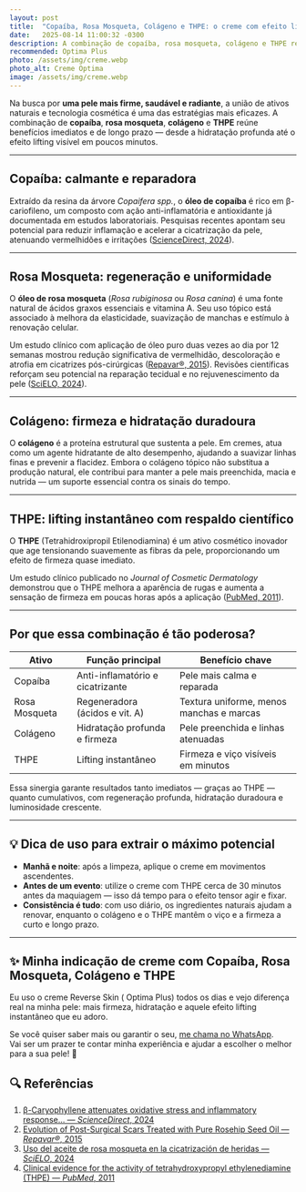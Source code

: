 ```yaml
---
layout: post
title:  "Copaíba, Rosa Mosqueta, Colágeno e THPE: o creme com efeito lifting e regeneração da pele"
date:   2025-08-14 11:00:32 -0300
description: A combinação de copaíba, rosa mosqueta, colágeno e THPE reúne benefícios imediatos e de longo prazo
recommended: Optima Plus
photo: /assets/img/creme.webp
photo_alt: Creme Optima
image: /assets/img/creme.webp
---
```


Na busca por **uma pele mais firme, saudável e radiante**, a união de ativos naturais e tecnologia cosmética é uma das estratégias mais eficazes. A combinação de **copaíba**, **rosa mosqueta**, **colágeno** e **THPE** reúne benefícios imediatos e de longo prazo — desde a hidratação profunda até o efeito lifting visível em poucos minutos.

---

## Copaíba: calmante e reparadora

Extraído da resina da árvore *Copaifera spp.*, o **óleo de copaíba** é rico em β-cariofileno, um composto com ação anti-inflamatória e antioxidante já documentada em estudos laboratoriais. Pesquisas recentes apontam seu potencial para reduzir inflamação e acelerar a cicatrização da pele, atenuando vermelhidões e irritações ([ScienceDirect, 2024](https://www.sciencedirect.com/science/article/abs/pii/S0006291X24018229?utm_source=chatgpt.com)).

---

## Rosa Mosqueta: regeneração e uniformidade

O **óleo de rosa mosqueta** (*Rosa rubiginosa* ou *Rosa canina*) é uma fonte natural de ácidos graxos essenciais e vitamina A. Seu uso tópico está associado à melhora da elasticidade, suavização de manchas e estímulo à renovação celular.

Um estudo clínico com aplicação de óleo puro duas vezes ao dia por 12 semanas mostrou redução significativa de vermelhidão, descoloração e atrofia em cicatrizes pós-cirúrgicas ([Repavar®, 2015](https://file.scirp.org/pdf/JCDSA_2015062914154638.pdf?utm_source=chatgpt.com)). Revisões científicas reforçam seu potencial na reparação tecidual e no rejuvenescimento da pele ([SciELO, 2024](https://scielo.isciii.es/scielo.php?pid=S1134-928X2024000400010&script=sci_arttext&utm_source=chatgpt.com)).

---

## Colágeno: firmeza e hidratação duradoura

O **colágeno** é a proteína estrutural que sustenta a pele. Em cremes, atua como um agente hidratante de alto desempenho, ajudando a suavizar linhas finas e prevenir a flacidez. Embora o colágeno tópico não substitua a produção natural, ele contribui para manter a pele mais preenchida, macia e nutrida — um suporte essencial contra os sinais do tempo.

---

## THPE: lifting instantâneo com respaldo científico

O **THPE** (Tetrahidroxipropil Etilenodiamina) é um ativo cosmético inovador que age tensionando suavemente as fibras da pele, proporcionando um efeito de firmeza quase imediato.

Um estudo clínico publicado no *Journal of Cosmetic Dermatology* demonstrou que o THPE melhora a aparência de rugas e aumenta a sensação de firmeza em poucas horas após a aplicação ([PubMed, 2011](https://pubmed.ncbi.nlm.nih.gov/21968659/)).

---

## Por que essa combinação é tão poderosa?

| Ativo         | Função principal                       | Benefício chave                              |
|---------------|----------------------------------------|-----------------------------------------------|
| Copaíba       | Anti-inflamatório e cicatrizante       | Pele mais calma e reparada                    |
| Rosa Mosqueta | Regeneradora (ácidos e vit. A)         | Textura uniforme, menos manchas e marcas      |
| Colágeno      | Hidratação profunda e firmeza          | Pele preenchida e linhas atenuadas            |
| THPE          | Lifting instantâneo                    | Firmeza e viço visíveis em minutos            |

Essa sinergia garante resultados tanto imediatos — graças ao THPE — quanto cumulativos, com regeneração profunda, hidratação duradoura e luminosidade crescente.

---

## 💡 Dica de uso para extrair o máximo potencial

- **Manhã e noite**: após a limpeza, aplique o creme em movimentos ascendentes.  
- **Antes de um evento**: utilize o creme com THPE cerca de 30 minutos antes da maquiagem — isso dá tempo para o efeito tensor agir e fixar.  
- **Consistência é tudo**: com uso diário, os ingredientes naturais ajudam a renovar, enquanto o colágeno e o THPE mantêm o viço e a firmeza a curto e longo prazo.

---
## ✨ Minha indicação de creme com Copaíba, Rosa Mosqueta, Colágeno e THPE

Eu uso o creme Reverse Skin ( Optima Plus) todos os dias e vejo diferença real na minha pele: mais firmeza, hidratação e aquele efeito lifting instantâneo que eu adoro.  

Se você quiser saber mais ou garantir o seu, [me chama no WhatsApp](https://wa.me/5541999740546).  
Vai ser um prazer te contar minha experiência e ajudar a escolher o melhor para a sua pele! 💛  



## 🔍 Referências

1. [β-Caryophyllene attenuates oxidative stress and inflammatory response… — *ScienceDirect*, 2024](https://www.sciencedirect.com/science/article/abs/pii/S0006291X24018229?utm_source=chatgpt.com)  
2. [Evolution of Post-Surgical Scars Treated with Pure Rosehip Seed Oil — *Repavar®*, 2015](https://file.scirp.org/pdf/JCDSA_2015062914154638.pdf?utm_source=chatgpt.com)  
3. [Uso del aceite de rosa mosqueta en la cicatrización de heridas — *SciELO*, 2024](https://scielo.isciii.es/scielo.php?pid=S1134-928X2024000400010&script=sci_arttext&utm_source=chatgpt.com)  
4. [Clinical evidence for the activity of tetrahydroxypropyl ethylenediamine (THPE) — *PubMed*, 2011](https://pubmed.ncbi.nlm.nih.gov/21968659/)  

